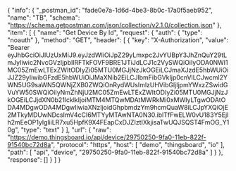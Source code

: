 {
	"info": {
		"_postman_id": "fade0e7a-1d6d-4be3-8b0c-17a0f5aeb952",
		"name": "TB",
		"schema": "https://schema.getpostman.com/json/collection/v2.1.0/collection.json"
	},
	"item": [
		{
			"name": "Get Device By Id",
			"request": {
				"auth": {
					"type": "noauth"
				},
				"method": "GET",
				"header": [
					{
						"key": "X-Authorization",
						"value": "Bearer eyJhbGciOiJIUzUxMiJ9.eyJzdWIiOiJpZ29yLmxpc2JvYUBpY3JhZnQuY29tLmJyIiwic2NvcGVzIjpbIlRFTkFOVF9BRE1JTiJdLCJ1c2VySWQiOiIyODA0NWI1MC05ZmEwLTExZWItODIyZi05MTU0MGJjNzJkOGEiLCJmaXJzdE5hbWUiOiJJZ29yIiwibGFzdE5hbWUiOiJMaXNib2EiLCJlbmFibGVkIjp0cnVlLCJwcml2YWN5UG9saWN5QWNjZXB0ZWQiOnRydWUsImlzUHVibGljIjpmYWxzZSwidGVuYW50SWQiOiIyNmZhNjU2MC05ZmEwLTExZWItODIyZi05MTU0MGJjNzJkOGEiLCJjdXN0b21lcklkIjoiMTM4MTQwMDAtMWRkMi0xMWIyLTgwODAtODA4MDgwODA4MDgwIiwiaXNzIjoidGhpbmdzYm9hcmQuaW8iLCJpYXQiOjE2MTkyMDUwNDcsImV4cCI6MTYyMTAwNTA0N30.iblTfFwELW0vU183Y5EjIh2mEeOP1ylgliiLR7xu5HpfK9X4FEapCxDJZIztIXkjisaTwUQJSQST4FmOG_Y10g",
						"type": "text"
					}
				],
				"url": {
					"raw": "https://demo.thingsboard.io/api/device/29750250-9fa0-11eb-822f-91540bc72d8a",
					"protocol": "https",
					"host": [
						"demo",
						"thingsboard",
						"io"
					],
					"path": [
						"api",
						"device",
						"29750250-9fa0-11eb-822f-91540bc72d8a"
					]
				}
			},
			"response": []
		}
	]
}